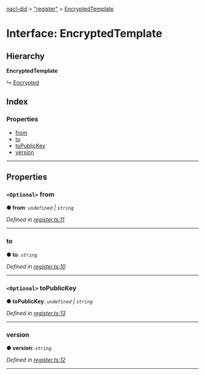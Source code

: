 [nacl-did](../README.md) > ["register"](../modules/_register_.md) > [EncryptedTemplate](../interfaces/_register_.encryptedtemplate.md)

# Interface: EncryptedTemplate

## Hierarchy

**EncryptedTemplate**

↳  [Encrypted](_register_.encrypted.md)

## Index

### Properties

* [from](_register_.encryptedtemplate.md#from)
* [to](_register_.encryptedtemplate.md#to)
* [toPublicKey](_register_.encryptedtemplate.md#topublickey)
* [version](_register_.encryptedtemplate.md#version)

---

## Properties

<a id="from"></a>

### `<Optional>` from

**● from**: *`undefined` | `string`*

*Defined in [register.ts:11](https://github.com/uport-project/nacl-did/blob/16f44b5/src/register.ts#L11)*

___
<a id="to"></a>

###  to

**● to**: *`string`*

*Defined in [register.ts:10](https://github.com/uport-project/nacl-did/blob/16f44b5/src/register.ts#L10)*

___
<a id="topublickey"></a>

### `<Optional>` toPublicKey

**● toPublicKey**: *`undefined` | `string`*

*Defined in [register.ts:13](https://github.com/uport-project/nacl-did/blob/16f44b5/src/register.ts#L13)*

___
<a id="version"></a>

###  version

**● version**: *`string`*

*Defined in [register.ts:12](https://github.com/uport-project/nacl-did/blob/16f44b5/src/register.ts#L12)*

___

